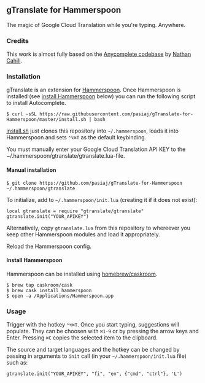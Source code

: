 ## gTranslate for Hammerspoon

The magic of Google Cloud Translation while you're typing. Anywhere.

<!-- ![](http://i.imgur.com/kYoE7hs.gif)
 -->

### Credits

This work is almost fully based on the [Anycomplete codebase](https://github.com/nathancahill/Anycomplete) by [Nathan Cahill](https://nathancahill.com/).

### Installation

gTranslate is an extension for [Hammerspoon](http://hammerspoon.org/). Once Hammerspoon is installed (see [install Hammerspoon](#install-hammerspoon) below) you can run the following script to install Autocomplete.

    $ curl -sSL https://raw.githubusercontent.com/pasiaj/gTranslate-for-Hammerspoon/master/install.sh | bash

[install.sh](https://raw.githubusercontent.com/pasiaj/gTranslate-for-Hammerspoon/master/install.sh) just clones this repository into `~/.hammerspoon`, loads it into Hammerspoon and sets `⌃⌥⌘T` as the default keybinding.

You must manually enter your Google Cloud Translation API KEY to the ~/.hammerspoon/gtranslate/gtranslate.lua-file.

#### Manual installation

    $ git clone https://github.com/pasiaj/gTranslate-for-Hammerspoon ~/.hammerspoon/gtranslate

To initialize, add to `~/.hammerspoon/init.lua` (creating it if it does not exist):

    local gtranslate = require "gtranslate/gtranslate"
    gtranslate.init("YOUR_APIKEY")

Alternatively, copy `gtranslate.lua` from this repository to whereever
you keep other Hammerspoon modules and load it appropriately.

Reload the Hammerspoon config.

#### Install Hammerspoon

Hammerspoon can be installed using [homebrew/caskroom](https://caskroom.github.io/).

    $ brew tap caskroom/cask
    $ brew cask install hammerspoon
    $ open -a /Applications/Hammerspoon.app

### Usage

Trigger with the hotkey `⌃⌥⌘T`. Once you start typing, suggestions will populate.
They can be choosen with `⌘1-9` or by pressing the arrow keys and Enter.
Pressing `⌘C` copies the selected item to the clipboard.

The source and target languages and the hotkey can be changed by passing in arguments to
`init` call (in your `~/.hammerspoon/init.lua` file)
such as:

    gtranslate.init("YOUR_APIKEY", "fi", "en", {"cmd", "ctrl"}, 'L')